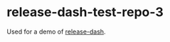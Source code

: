 # release-dash-test-repo-3

Used for a demo of [release-dash](https://github.com/lobsterdore/release-dash).


